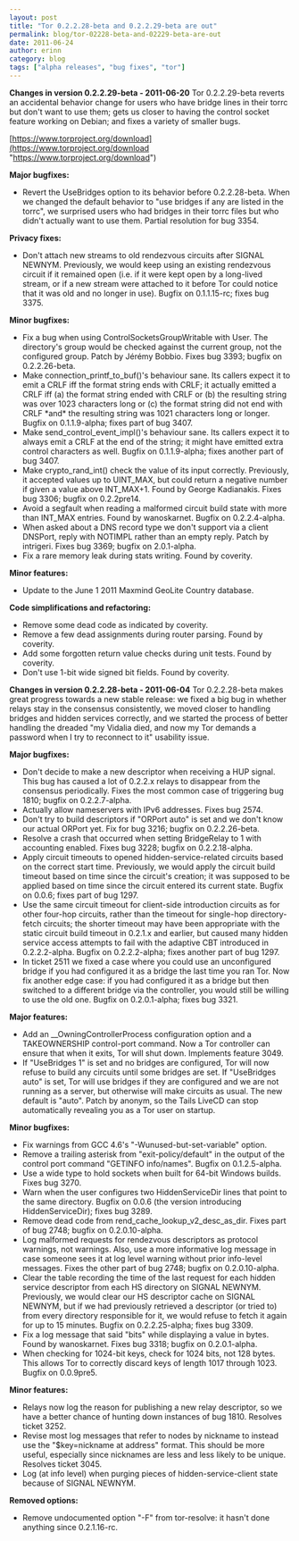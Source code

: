 ```yaml
---
layout: post
title: "Tor 0.2.2.28-beta and 0.2.2.29-beta are out"
permalink: blog/tor-02228-beta-and-02229-beta-are-out
date: 2011-06-24
author: erinn
category: blog
tags: ["alpha releases", "bug fixes", "tor"]
---
```


 **Changes in version 0.2.2.29-beta - 2011-06-20**
 Tor 0.2.2.29-beta reverts an accidental behavior change for users who
 have bridge lines in their torrc but don't want to use them; gets
 us closer to having the control socket feature working on Debian;
 and fixes a variety of smaller bugs.

[https://www.torproject.org/download](https://www.torproject.org/download "https://www.torproject.org/download")

**Major bugfixes:**

- Revert the UseBridges option to its behavior before 0.2.2.28-beta.
 When we changed the default behavior to "use bridges if any
 are listed in the torrc", we surprised users who had bridges
 in their torrc files but who didn't actually want to use them.
 Partial resolution for bug 3354.

**Privacy fixes:**

- Don't attach new streams to old rendezvous circuits after SIGNAL
 NEWNYM. Previously, we would keep using an existing rendezvous
 circuit if it remained open (i.e. if it were kept open by a
 long-lived stream, or if a new stream were attached to it before
 Tor could notice that it was old and no longer in use). Bugfix on
 0.1.1.15-rc; fixes bug 3375.

**Minor bugfixes:**

- Fix a bug when using ControlSocketsGroupWritable with User. The
 directory's group would be checked against the current group, not
 the configured group. Patch by Jérémy Bobbio. Fixes bug 3393;
 bugfix on 0.2.2.26-beta.
- Make connection\_printf\_to\_buf()'s behaviour sane. Its callers
 expect it to emit a CRLF iff the format string ends with CRLF;
 it actually emitted a CRLF iff (a) the format string ended with
 CRLF or (b) the resulting string was over 1023 characters long or
 (c) the format string did not end with CRLF \*and\* the resulting
 string was 1021 characters long or longer. Bugfix on 0.1.1.9-alpha;
 fixes part of bug 3407.
- Make send\_control\_event\_impl()'s behaviour sane. Its callers
 expect it to always emit a CRLF at the end of the string; it
 might have emitted extra control characters as well. Bugfix on
 0.1.1.9-alpha; fixes another part of bug 3407.
- Make crypto\_rand\_int() check the value of its input correctly.
 Previously, it accepted values up to UINT\_MAX, but could return a
 negative number if given a value above INT\_MAX+1. Found by George
 Kadianakis. Fixes bug 3306; bugfix on 0.2.2pre14.
- Avoid a segfault when reading a malformed circuit build state
 with more than INT\_MAX entries. Found by wanoskarnet. Bugfix on
 0.2.2.4-alpha.
- When asked about a DNS record type we don't support via a
 client DNSPort, reply with NOTIMPL rather than an empty
 reply. Patch by intrigeri. Fixes bug 3369; bugfix on 2.0.1-alpha.
- Fix a rare memory leak during stats writing. Found by coverity.

**Minor features:**

- Update to the June 1 2011 Maxmind GeoLite Country database.

**Code simplifications and refactoring:**

- Remove some dead code as indicated by coverity.
- Remove a few dead assignments during router parsing. Found by
 coverity.
- Add some forgotten return value checks during unit tests. Found
 by coverity.
- Don't use 1-bit wide signed bit fields. Found by coverity.

**Changes in version 0.2.2.28-beta - 2011-06-04**
 Tor 0.2.2.28-beta makes great progress towards a new stable release: we
 fixed a big bug in whether relays stay in the consensus consistently,
 we moved closer to handling bridges and hidden services correctly,
 and we started the process of better handling the dreaded "my Vidalia
 died, and now my Tor demands a password when I try to reconnect to it"
 usability issue.

**Major bugfixes:**

- Don't decide to make a new descriptor when receiving a HUP signal.
 This bug has caused a lot of 0.2.2.x relays to disappear from the
 consensus periodically. Fixes the most common case of triggering
 bug 1810; bugfix on 0.2.2.7-alpha.
- Actually allow nameservers with IPv6 addresses. Fixes bug 2574.
- Don't try to build descriptors if "ORPort auto" is set and we
 don't know our actual ORPort yet. Fix for bug 3216; bugfix on
 0.2.2.26-beta.
- Resolve a crash that occurred when setting BridgeRelay to 1 with
 accounting enabled. Fixes bug 3228; bugfix on 0.2.2.18-alpha.
- Apply circuit timeouts to opened hidden-service-related circuits
 based on the correct start time. Previously, we would apply the
 circuit build timeout based on time since the circuit's creation;
 it was supposed to be applied based on time since the circuit
 entered its current state. Bugfix on 0.0.6; fixes part of bug 1297.
- Use the same circuit timeout for client-side introduction
 circuits as for other four-hop circuits, rather than the timeout
 for single-hop directory-fetch circuits; the shorter timeout may
 have been appropriate with the static circuit build timeout in
 0.2.1.x and earlier, but caused many hidden service access attempts
 to fail with the adaptive CBT introduced in 0.2.2.2-alpha. Bugfix
 on 0.2.2.2-alpha; fixes another part of bug 1297.
- In ticket 2511 we fixed a case where you could use an unconfigured
 bridge if you had configured it as a bridge the last time you ran
 Tor. Now fix another edge case: if you had configured it as a bridge
 but then switched to a different bridge via the controller, you
 would still be willing to use the old one. Bugfix on 0.2.0.1-alpha;
 fixes bug 3321.

**Major features:**

- Add an \_\_OwningControllerProcess configuration option and a
 TAKEOWNERSHIP control-port command. Now a Tor controller can ensure
 that when it exits, Tor will shut down. Implements feature 3049.
- If "UseBridges 1" is set and no bridges are configured, Tor will
 now refuse to build any circuits until some bridges are set.
 If "UseBridges auto" is set, Tor will use bridges if they are
 configured and we are not running as a server, but otherwise will
 make circuits as usual. The new default is "auto". Patch by anonym,
 so the Tails LiveCD can stop automatically revealing you as a Tor
 user on startup.

**Minor bugfixes:**

- Fix warnings from GCC 4.6's "-Wunused-but-set-variable" option.
- Remove a trailing asterisk from "exit-policy/default" in the
 output of the control port command "GETINFO info/names". Bugfix
 on 0.1.2.5-alpha.
- Use a wide type to hold sockets when built for 64-bit Windows builds.
 Fixes bug 3270.
- Warn when the user configures two HiddenServiceDir lines that point
 to the same directory. Bugfix on 0.0.6 (the version introducing
 HiddenServiceDir); fixes bug 3289.
- Remove dead code from rend\_cache\_lookup\_v2\_desc\_as\_dir. Fixes
 part of bug 2748; bugfix on 0.2.0.10-alpha.
- Log malformed requests for rendezvous descriptors as protocol
 warnings, not warnings. Also, use a more informative log message
 in case someone sees it at log level warning without prior
 info-level messages. Fixes the other part of bug 2748; bugfix
 on 0.2.0.10-alpha.
- Clear the table recording the time of the last request for each
 hidden service descriptor from each HS directory on SIGNAL NEWNYM.
 Previously, we would clear our HS descriptor cache on SIGNAL
 NEWNYM, but if we had previously retrieved a descriptor (or tried
 to) from every directory responsible for it, we would refuse to
 fetch it again for up to 15 minutes. Bugfix on 0.2.2.25-alpha;
 fixes bug 3309.
- Fix a log message that said "bits" while displaying a value in
 bytes. Found by wanoskarnet. Fixes bug 3318; bugfix on
 0.2.0.1-alpha.
- When checking for 1024-bit keys, check for 1024 bits, not 128
 bytes. This allows Tor to correctly discard keys of length 1017
 through 1023. Bugfix on 0.0.9pre5.

**Minor features:**

- Relays now log the reason for publishing a new relay descriptor,
 so we have a better chance of hunting down instances of bug 1810.
 Resolves ticket 3252.
- Revise most log messages that refer to nodes by nickname to
 instead use the "$key=nickname at address" format. This should be
 more useful, especially since nicknames are less and less likely
 to be unique. Resolves ticket 3045.
- Log (at info level) when purging pieces of hidden-service-client
 state because of SIGNAL NEWNYM.

**Removed options:**

- Remove undocumented option "-F" from tor-resolve: it hasn't done
 anything since 0.2.1.16-rc.

